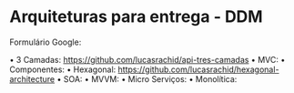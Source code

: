 # Arquiteturas para entrega - DDM

Formulário Google: 

• 3 Camadas: https://github.com/lucasrachid/api-tres-camadas
• MVC: 
• Componentes:
• Hexagonal: https://github.com/lucasrachid/hexagonal-architecture
• SOA: 
• MVVM: 
• Micro Serviços: 
• Monolítica: 
